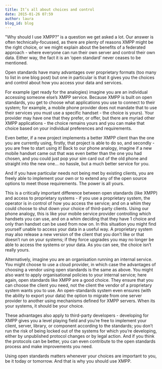```yaml
---
title: It’s all about choices and control
date: 2015-01-26 07:59
author: laura
blog_id: blog
---
```


"Why should I use XMPP?” is a question we get asked a lot. Our answer is often technically-focussed, as there are plenty of reasons XMPP might be the right choice, or we might explain about the benefits of a federated approach - where everyone can run their own server and control their own data. Either way, the fact it is an ‘open standard’ never ceases to be mentioned.

Open standards have many advantages over proprietary formats (too many to list in one blog post) but one in particular is that it gives you the choices and control about how you access your data and services.

For example (get ready for the analogies) imagine you are an individual accessing someone else’s XMPP service. Because XMPP is built on open standards, you get to choose what applications you use to connect to their system; for example, a mobile phone provider does not mandate that to use their services you must use a specific handset - the choice is yours). Your provider may have one that they prefer, or offer, but there are myriad other XMPP applications - the choice remains yours and you can make that choice based on your individual preferences and requirements.

Even better, if a new project implements a better XMPP client than the one you are currently using, firstly, that project is able to do so, and secondly - you are free to start using it! Back to our phone analogy, imagine if a new mobile handset came out that was even better than the one you had chosen, and you could just pop your sim card out of the old phone and straight into the new one… no hassle, but a much better service for you.

And if you have particular needs not being met by existing clients, you are freely able to implement your own or to extend any of the open source options to meet those requirements. The power is all yours.

This is a critically important difference between open standards (like XMPP) and access to proprietary systems - if you use a proprietary system, the operator is in control of how you access the service; and on a whim they could choose to shut down your choice of third-party clients. Using our phone analogy, this is like your mobile service provider controlling which handsets you can use, and on a whim deciding that they have 1 choice and only than handset can be used from now on. In this situation you might find yourself unable to access your data in a useful way. A proprietary system may also release a new version of the client that you don’t like or that doesn’t run on your systems; if they force upgrades you may no longer be able to access the systems or your data. As you can see, the choice isn’t really yours.

Alternatively, imagine you are an organisation running an internal service. You might choose to use a cloud provider, in which case the advantages of choosing a vendor using open standards is the same as above. You might also want to apply organisational policies to your internal service; here again, open standards like XMPP are a good choice. They ensure that you can choose the client you need, not the client the vendor of a proprietary system wants you to use. An open-standards system even ensures (with the ability to export your data) the option to migrate from one server provider to another using mechanisms defined for XMPP servers. When its your systems, it should be your choice.

These advantages also apply to third-party developers - developing for XMPP gives you a level playing field and you’re free to implement your client, server, library, or component according to the standards; you don’t run the risk of being locked out of the systems for which you’re developing, either by unpublished protocol changes or by legal action. And if you think the protocols can be better, you can even contribute to the open standards process and make improvements you need.

Using open standards matters whenever your choices are important to you, be it today or tomorrow. And that is why you should use XMPP.
